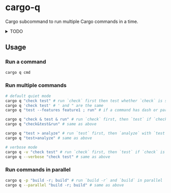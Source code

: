 # cargo-q

Cargo subcommand to run multiple Cargo commands in a time.

<details>
<summary>TODO</summary>

- ✅ Add sequential execution
- ❌ Add ; as command separator
- ❌ Add & as command separator
- ❌ Add > as command separator
- ❌ Add parallel execution

</details>

## Usage

### Run a command

```bash
cargo q cmd
```

### Run multiple commands

```bash
# default quiet mode
cargo q "check test" # run `check` first then test whether `check` is successful
cargo q 'check test' # ' and " are the same
cargo q "test --features feature1 ; run" # if a command has dash or parameters, use ; as separator

cargo q "check & test & run" # run `check` first, then `test` if `check` is successful, and `run` if both are successful
cargo q "check&test&run" # same as above

cargo q "test > analyze" # run `test` first, then `analyze` with `test`'s output
cargo q "test>analyze" # same as above

# verbose mode
cargo q -v "check test" # run `check` first, then `test` if `check` is successful
cargo q --verbose "check test" # same as above
```

### Run commands in parallel

```bash
cargo q -p "build -r; build" # run `build -r` and `build` in parallel
cargo q --parallel "build -r; build" # same as above
```

